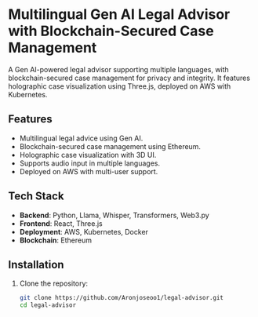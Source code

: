 # Multilingual Gen AI Legal Advisor with Blockchain-Secured Case Management

A Gen AI-powered legal advisor supporting multiple languages, with blockchain-secured case management for privacy and integrity. It features holographic case visualization using Three.js, deployed on AWS with Kubernetes.

## Features
- Multilingual legal advice using Gen AI.
- Blockchain-secured case management using Ethereum.
- Holographic case visualization with 3D UI.
- Supports audio input in multiple languages.
- Deployed on AWS with multi-user support.

## Tech Stack
- **Backend**: Python, Llama, Whisper, Transformers, Web3.py
- **Frontend**: React, Three.js
- **Deployment**: AWS, Kubernetes, Docker
- **Blockchain**: Ethereum

## Installation
1. Clone the repository:
   ```bash
   git clone https://github.com/Aronjoseoo1/legal-advisor.git
   cd legal-advisor

